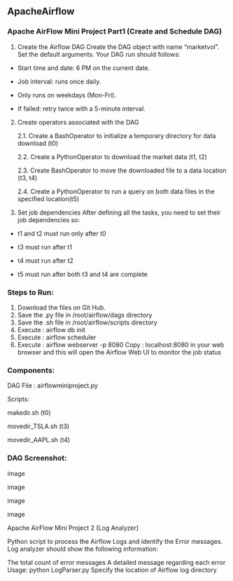 ApacheAirflow
------------------------------------------------------------------------------------------------------------------------------------------------------------
### Apache AirFlow Mini Project Part1 (Create and Schedule DAG) ###

1. Create the Airflow DAG Create the DAG object with name “marketvol”. Set the default arguments. Your DAG run should follows:

* Start time and date: 6 PM on the current date.

* Job interval: runs once daily.

* Only runs on weekdays (Mon-Fri).

* If failed: retry twice with a 5-minute interval.


2. Create operators associated with the DAG

    2.1. Create a BashOperator to initialize a temporary directory for data download (t0)

    2.2. Create a PythonOperator to download the market data (t1, t2)

    2.3. Create BashOperator to move the downloaded file to a data location (t3, t4)

    2.4. Create a PythonOperator to run a query on both data files in the specified location(t5)

3. Set job dependencies After defining all the tasks, you need to set their job dependencies so:

* t1 and t2 must run only after t0

* t3 must run after t1

* t4 must run after t2

* t5 must run after both t3 and t4 are complete

### Steps to Run: ###

1. Download the files on Git Hub.
2. Save the .py file in /root/airflow/dags directory
3. Save the .sh file in /root/airflow/scripts directory
4. Execute : airflow db init
5. Execute : airflow scheduler
6. Execute : airflow webserver -p 8080 Copy : localhost:8080 in your web browser and this will open the Airflow Web UI to monitor the job status

### Components: ###

DAG File : airflowminiproject.py

Scripts:

makedir.sh (t0)

movedir_TSLA.sh (t3)

movedir_AAPL.sh (t4)

### DAG Screenshot: ###
image

image

image

image

Apache AirFlow Mini Project 2 (Log Analyzer)

Python script to process the Airflow Logs and identify the Error messages. Log analyzer should show the following information:

The total count of error messages
A detailed message regarding each error
Usage: python LogParser.py Specify the location of Airflow log directory

